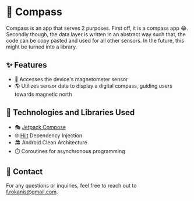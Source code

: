 # 🧭 Compass

Compass is an app that serves 2 purposes. First off, it is a compass app 😂. Secondly though, the data layer is written in an abstract way such that, the code can be copy pasted and used for all other sensors. In the future, this might be turned into a library. 

## ✨ Features

- 🧲 Accesses the device's magnetometer sensor
- 🌎 Utilizes sensor data to display a digital compass, guiding users towards magnetic north

## 🚀 Technologies and Libraries Used

- 🎭 [Jetpack Compose](https://developer.android.com/jetpack/compose)
- 🌐 [Hilt](https://developer.android.com/training/dependency-injection/hilt-android) Dependency Injection
- 🏛️ Android Clean Architecture
- ⏱️ Coroutines for asynchronous programming

## 📧 Contact
For any questions or inquiries, feel free to reach out to [f.rokanis@gmail.com](mailto:f.rokanis@gmail.com).
